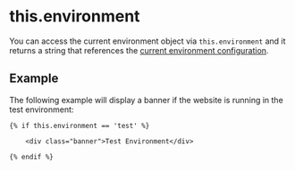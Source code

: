 # this.environment

You can access the current environment object via `this.environment` and it returns a string that references the [current environment configuration](../setup/configuration#environment-configuration).

## Example

The following example will display a banner if the website is running in the test environment:

```twig
{% if this.environment == 'test' %}

    <div class="banner">Test Environment</div>

{% endif %}
```
